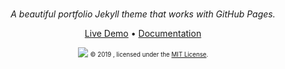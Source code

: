 <div align="center">
  <h1></h1>
  <i>A beautiful portfolio Jekyll theme that works with GitHub Pages.</i>

<a href="https://YoussefRaafatNasry.github.io//">Live Demo</a>
•
<a href="https://YoussefRaafatNasry.github.io//docs/">Documentation</a>

<a href="https://YoussefRaafatNasry.github.io/"><img src="screenshot.gif"></a>
<sub><sup>© 2019 , licensed under the <a href="./LICENSE">MIT License</a>.</sup></sub>

</div>
